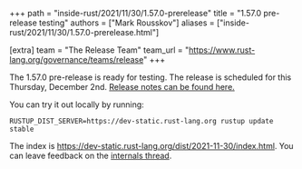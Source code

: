 +++
path = "inside-rust/2021/11/30/1.57.0-prerelease"
title = "1.57.0 pre-release testing"
authors = ["Mark Rousskov"]
aliases = ["inside-rust/2021/11/30/1.57.0-prerelease.html"]

[extra]
team = "The Release Team"
team_url = "https://www.rust-lang.org/governance/teams/release"
+++

The 1.57.0 pre-release is ready for testing. The release is scheduled for this
Thursday, December 2nd. [Release notes can be found here.][relnotes]

You can try it out locally by running:

```
RUSTUP_DIST_SERVER=https://dev-static.rust-lang.org rustup update stable
```

The index is <https://dev-static.rust-lang.org/dist/2021-11-30/index.html>. You
can leave feedback on the [internals thread][internals].

[relnotes]: https://github.com/rust-lang/rust/blob/master/RELEASES.md#version-1570-2021-12-02
[internals]: https://internals.rust-lang.org/t/rust-1-57-0-prerelease-testing/15690

